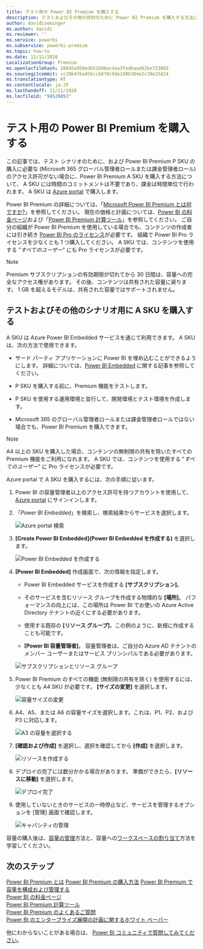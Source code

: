 ```yaml
---
title: テスト用の Power BI Premium を購入する
description: テストおよびその他の目的のために Power BI Premium を購入する方法について説明します
author: davidiseminger
ms.author: davidi
ms.reviewer: ''
ms.service: powerbi
ms.subservice: powerbi-premium
ms.topic: how-to
ms.date: 11/11/2020
LocalizationGroup: Premium
ms.openlocfilehash: 28845a958edb516d6ecdaa3fedbaad62be723865
ms.sourcegitcommit: cc20b476a45bccb870c9de1d0b384e2c39e25d24
ms.translationtype: HT
ms.contentlocale: ja-JP
ms.lasthandoff: 11/11/2020
ms.locfileid: "94520053"
---
```

# <a name="purchase-power-bi-premium-for-testing"></a>テスト用の Power BI Premium を購入する

この記事では、テスト シナリオのために、および Power BI Premium P SKU の購入に必要な (Microsoft 365 グローバル管理者ロールまたは課金管理者ロール) のアクセス許可がない場合に、Power BI Premium A SKU を購入する方法について、 A SKU には時間のコミットメントは不要であり、課金は時間単位で行われます。 A SKU は [Azure portal](https://portal.azure.com) で購入します。

Power BI Premium の詳細については、「[Microsoft Power BI Premium とは何ですか?](service-premium-what-is.md)」を参照してください。 現在の価格と計画については、[Power BI の料金ページ](https://powerbi.microsoft.com/pricing/)および「[Power BI Premium 計算ツール](https://powerbi.microsoft.com/calculator/)」を参照してください。 ご自分の組織が Power BI Premium を使用している場合でも、コンテンツの作成者には引き続き [Power BI Pro のライセンス](service-admin-purchasing-power-bi-pro.md)が必要です。 組織で Power BI Pro ライセンスを少なくとも 1 つ購入してください。 A SKU では、コンテンツを使用する "_すべてのユーザー_" にも Pro ライセンスが必要です。

> [!NOTE]
> Premium サブスクリプションの有効期限が切れてから 30 日間は、容量への完全なアクセス権があります。 その後、コンテンツは共有された容量に戻ります。 1 GB を超えるモデルは、共有された容量ではサポートされません。

## <a name="purchase-a-skus-for-testing-and-other-scenarios"></a>テストおよびその他のシナリオ用に A SKU を購入する

A SKU は Azure Power BI Embedded サービスを通じて利用できます。 A SKU は、次の方法で使用できます。

- サード パーティ アプリケーションに Power BI を埋め込むことができるようにします。 詳細については、[Power BI Embedded](../developer/embedded/azure-pbie-what-is-power-bi-embedded.md) に関する記事を参照してください。

- P SKU を購入する前に、Premium 機能をテストします。

- P SKU を使用する運用環境と並行して、開発環境とテスト環境を作成します。

- Microsoft 365 のグローバル管理者ロールまたは課金管理者ロールではない場合でも、Power BI Premium を購入できます。

> [!NOTE]
> A4 以上の SKU を購入した場合、コンテンツの無制限の共有を除いたすべての Premium 機能をご利用になれます。 A SKU では、コンテンツを使用する "_すべてのユーザー_" に Pro ライセンスが必要です。

Azure portal で A SKU を購入するには、次の手順に従います。

1. Power BI の容量管理者以上のアクセス許可を持つアカウントを使用して、[Azure portal](https://portal.azure.com) にサインインします。

1. 「_Power BI Embedded_」を検索し、検索結果からサービスを選択します。

    ![Azure portal 検索](media/service-admin-premium-purchase/azure-portal-search.png)

1. **[Create Power BI Embedded]\(Power BI Embedded を作成する\)** を選択します。

    ![Power BI Embedded を作成する](media/service-admin-premium-purchase/create-power-bi-embedded.png)

1. **[Power BI Embedded]** 作成画面で、次の情報を指定します。

    - Power BI Embedded サービスを作成する **[サブスクリプション]**。

    - そのサービスを含むリソース グループを作成する物理的な **[場所]**。 パフォーマンスの向上には、この場所は Power BI でお使いの Azure Active Directory テナントの近くにする必要があります。

    - 使用する既存の **[リソース グループ]**。この例のように、新規に作成することも可能です。

    - **[Power BI 容量管理者]**。 容量管理者は、ご自分の Azure AD テナントのメンバー ユーザーまたはサービス プリンシパルである必要があります。

    ![サブスクリプションとリソース グループ](media/service-admin-premium-purchase/subscription-resource-group.png)

1. Power BI Premium のすべての機能 (無制限の共有を除く) を使用するには、少なくとも A4 SKU が必要です。 **[サイズの変更]** を選択します。

    ![容量サイズの変更](media/service-admin-premium-purchase/change-capacity-size.png)

1. A4、A5、または A6 の容量サイズを選択します。これは、P1、P2、および P3 に対応します。

    ![A3 の容量を選択する](media/service-admin-premium-purchase/select-a3-capacity.png)

1. **[確認および作成]** を選択し、選択を確認してから **[作成]** を選択します。

    ![リソースを作成する](media/service-admin-premium-purchase/create-resource.png)

1. デプロイの完了には数分かかる場合があります。 準備ができたら、**[リソースに移動]** を選択します。

    ![デプロイ完了](media/service-admin-premium-purchase/deployment-complete.png)

1. 使用していないときのサービスの一時停止など、サービスを管理するオプションを [管理] 画面で確認します。

    ![キャパシティの管理](media/service-admin-premium-purchase/manage-capacity.png)

容量の購入後は、[容量の管理](service-admin-premium-manage.md#manage-capacity)方法と、容量への[ワークスペースの割り当て](service-admin-premium-manage.md#assign-a-workspace-to-a-capacity)方法を学習してください。

## <a name="next-steps"></a>次のステップ

[Power BI Premium とは](service-premium-what-is.md)
[Power BI Premium の購入方法](service-admin-premium-purchase.md)
[Power BI Premium で容量を構成および管理する](service-admin-premium-manage.md)\
[Power BI の料金ページ](https://powerbi.microsoft.com/pricing/)\
[Power BI Premium 計算ツール](https://powerbi.microsoft.com/calculator/)\
[Power BI Premium のよくあるご質問](service-premium-faq.md)\
[Power BI のエンタープライズ展開の計画に関するホワイト ペーパー](https://aka.ms/pbienterprisedeploy)

他にわからないことがある場合は、 [Power BI コミュニティで質問してみてください](https://community.powerbi.com/)。

